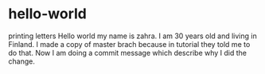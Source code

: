 # hello-world
printing letters
Hello world my name is zahra. I am 30 years old and living in Finland. I made a copy of master brach because in tutorial they told me to do that. Now I am doing a commit message which describe why I did the change.
